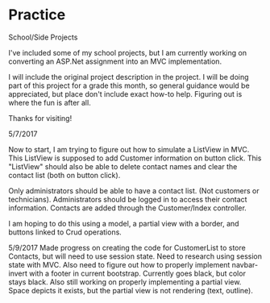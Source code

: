 # Practice
School/Side Projects

I've included some of my school projects, but I am currently working on
converting an ASP.Net assignment into an MVC implementation.

I will include the original project description in the project. I will be doing
part of this project for a grade this month, so general guidance would be
appreciated, but place don't include exact how-to help. Figuring out is
where the fun is after all.

Thanks for visiting!

5/7/2017

Now to start, I am trying to figure out how to simulate a ListView in MVC. This
ListView is supposed to add Customer information on button click. This "ListView"
should also be able to delete contact names and clear the contact list (both on
button click).

Only administrators should be able to have a contact list. (Not customers or
  technicians). Administrators should be logged in to access their contact
  information. Contacts are added through the Customer/Index controller.

I am hoping to do this using a model, a partial view with a border, and buttons
linked to Crud operations.

5/9/2017
Made progress on creating the code for CustomerList to store Contacts, but will need to use session state. Need to research using session state with MVC. Also need to figure out how to properly implement navbar-invert with a footer in current bootstrap. Currently goes black, but color stays black. Also still working on properly implementing a partial view. Space depicts it exists, but the partial view is not rendering (text, outline).
